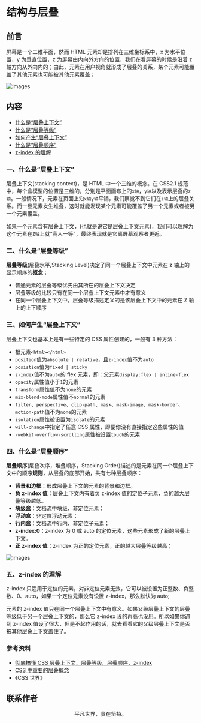 # 结构与层叠

## 前言

屏幕是一个二维平面，然而 HTML 元素却是排列在三维坐标系中，x 为水平位置，y 为垂直位置，z 为屏幕由内向外方向的位置，我们在看屏幕的时候是沿着 z 轴方向从外向内的；由此，元素在用户视角就形成了层叠的关系，某个元素可能覆盖了其他元素也可能被其他元素覆盖；

![images](stacking01.png)

## 内容

- [什么是“层叠上下文”](#一、什么是“层叠上下文”)
- [什么是“层叠等级”](#二、什么是“层叠等级”)
- [如何产生“层叠上下文”](#三、如何产生“层叠上下文”)
- [什么是“层叠顺序”](#四、什么是“层叠顺序”)
- [z-index 的理解](#五、z-index-的理解)

### 一、什么是“层叠上下文”

层叠上下文(stacking context)，是 HTML 中一个三维的概念。在 CSS2.1 规范中，每个盒模型的位置是三维的，分别是平面画布上的`x轴`，`y轴`以及表示层叠的`z轴`。一般情况下，元素在页面上沿`x轴y轴`平铺，我们察觉不到它们在`z轴`上的层叠关系。而一旦元素发生堆叠，这时就能发现某个元素可能覆盖了另一个元素或者被另一个元素覆盖。

如果一个元素含有层叠上下文，(也就是说它是层叠上下文元素)，我们可以理解为这个元素在`Z轴`上就“高人一等”，最终表现就是它离屏幕观察者更近。

### 二、什么是“层叠等级”

**层叠等级**(层叠水平,Stacking Level)决定了同一个层叠上下文中元素在 z 轴上的显示顺序的**概念**；

- 普通元素的层叠等级优先由其所在的层叠上下文决定
- 层叠等级的比较只有在同一个层叠上下文元素中才有意义
- 在同一个层叠上下文中，层叠等级描述定义的是该层叠上下文中的元素在 Z 轴上的上下顺序

### 三、如何产生“层叠上下文”

层叠上下文也基本上是有一些特定的 CSS 属性创建的，一般有 3 种方法：

- 根元素`<html></html>`
- `position`值为`absolute | relative`，且`z-index`值不为`auto`
- `posistion`值为`fixed | sticky`
- `z-index`值不为`auto`的 flex 元素，即：父元素`display:flex | inline-flex`
- `opacity`属性值小于`1`的元素
- `transform`属性值不为`none`的元素
- `mix-blend-mode`属性值不`normal`的元素
- `filter`、`perspective`、`clip-path`、`mask`、`mask-image`、`mask-border`、`motion-path`值不为`none`的元素
- `isolation`属性被设置为`isolate`的元素
- `will-change`中指定了任意 CSS 属性，即便你没有直接指定这些属性的值
- `-webkit-overflow-scrolling`属性被设置`touch`的元素

### 四、什么是“层叠顺序”

**层叠顺序**(层叠次序，堆叠顺序，Stacking Order)描述的是元素在同一个层叠上下文中的顺序**规则**，从层叠的底部开始，共有七种层叠顺序：

- **背景和边框**：形成层叠上下文的元素的背景和边框。
- **负 z-index 值**：层叠上下文内有着负 z-index 值的定位子元素，负的越大层叠等级越低。
- **块级盒**：文档流中块级、非定位元素；
- **浮动盒**：非定位浮动元素；
- **行内盒**：文档流中行内、非定位子元素；
- **z-index:0**：z-index 为 0 或 auto 的定位元素，这些元素形成了新的层叠上下文。
- **正 z-index 值**：z-index 为正的定位元素，正的越大层叠等级越高；

![images](stacking02.png)

### 五、z-index 的理解

z-index 只适用于定位的元素，对非定位元素无效，它可以被设置为正整数、负整数、0、auto，如果一个定位元素没有设置 z-index，那么默认为 auto;

元素的 z-index 值只在同一个层叠上下文中有意义。如果父级层叠上下文的层叠等级低于另一个层叠上下文的，那么它 z-index 设的再高也没用。所以如果你遇到 z-index 值设了很大，但是不起作用的话，就去看看它的父级层叠上下文是否被其他层叠上下文盖住了。

### 参考资料

- [彻底搞懂 CSS 层叠上下文、层叠等级、层叠顺序、z-index](https://juejin.im/post/5b876f86518825431079ddd6)
- [CSS 中重要的层叠概念](https://juejin.im/post/5ba4efe36fb9a05cf52ac192)
- 《CSS 世界》

## 联系作者

<div align="center">
    <p>
        平凡世界，贵在坚持。
    </p>
    <img :src="$withBase('/about/contact.png')" />
</div>
